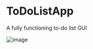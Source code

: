 # ToDoListApp
A fully functioning to-do list GUI

![image](https://user-images.githubusercontent.com/93079698/167726293-8c099165-ec6f-464b-ae61-09cf1d07adb1.png)
